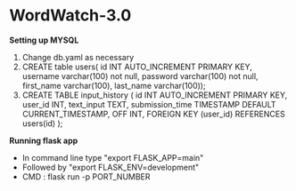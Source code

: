 # WordWatch-3.0

**Setting up MYSQL**

1. Change db.yaml as necessary
2. CREATE table users( id INT AUTO_INCREMENT PRIMARY KEY, username varchar(100) not null, password varchar(100) not null, first_name varchar(100), last_name varchar(100));
3. CREATE TABLE input_history (
   id INT AUTO_INCREMENT PRIMARY KEY,
   user_id INT,
   text_input TEXT,
   submission_time TIMESTAMP DEFAULT CURRENT_TIMESTAMP, OFF INT,
   FOREIGN KEY (user_id) REFERENCES users(id)
   );

**Running flask app**

* In command line type "export FLASK_APP=main"
* Followed by "export FLASK_ENV=development"
* CMD : flask run -p PORT_NUMBER
